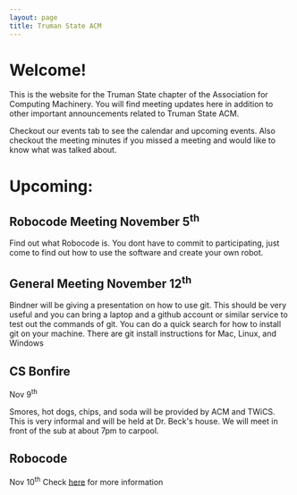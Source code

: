 ```yaml
---
layout: page
title: Truman State ACM
---
```


# Welcome!

This is the website for the Truman State chapter of the Association for Computing Machinery. You will find meeting updates here in addition to other important announcements related to Truman State ACM. 

Checkout our events tab to see the calendar and upcoming events. Also checkout the meeting minutes if you missed a meeting and would like to know what was talked about. 


# Upcoming:  

## Robocode Meeting November 5<sup>th</sup>

Find out what Robocode is. You dont have to commit to participating, just come to find out how to use the software and create your own robot. 

## General Meeting November 12<sup>th</sup>

Bindner will be giving a presentation on how to use git. This should be very useful and you can bring a laptop and a github account or similar service to test out the commands of git. You can do a quick search for how to install git on your machine. There are git install instructions for Mac, Linux, and Windows


## CS Bonfire 

Nov 9<sup>th</sup> 
 
Smores, hot dogs, chips, and soda will be provided by ACM and TWiCS. This is very informal and will be held at Dr. Beck's house. We will meet in front of the sub at about 7pm to carpool. 
 
## Robocode

Nov 10<sup>th</sup>
Check [here][RC] for more information


[interview]: https://docs.google.com/spreadsheets/d/1FiJR25jzb8O0iBQsuOHvjy3qT0Tc6RAPPldPe47iPAA/edit#gid=0
[RC]: http://acm.truman.edu/acm/robocode/